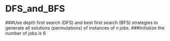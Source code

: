 # DFS_and_BFS
###Use depth first search (DFS) and best first search (BFS) strategies to generate all solutions (permutations) of instances of n jobs.
###Initialize the number of jobs is 6
